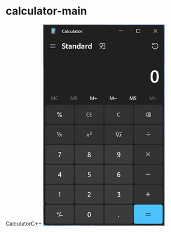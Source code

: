 # calculator-main
 CalculatorC++
![Calculator](https://github.com/SarzX/calculator-main/blob/main/CalculatorScreenshot.png?raw=true)
